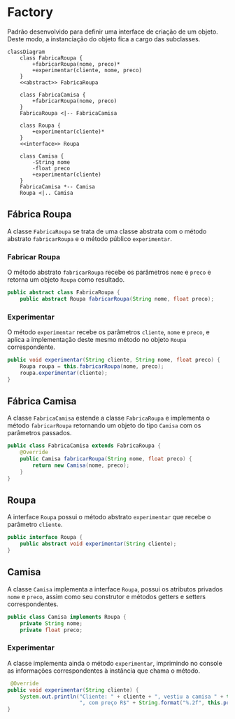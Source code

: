 # Factory

Padrão desenvolvido para definir uma interface de criação de um objeto. Deste modo, a instanciação do objeto fica a cargo das subclasses.

```mermaid
classDiagram
	class FabricaRoupa {
		+fabricarRoupa(nome, preco)*
		+experimentar(cliente, nome, preco)
	}
	<<abstract>> FabricaRoupa

	class FabricaCamisa {
		+fabricarRoupa(nome, preco)
	}
	FabricaRoupa <|-- FabricaCamisa

	class Roupa {
		+experimentar(cliente)*
	}
	<<interface>> Roupa

	class Camisa {
		-String nome
		-float preco
		+experimentar(cliente)
	}
	FabricaCamisa *-- Camisa
	Roupa <|.. Camisa
```

## Fábrica Roupa

A classe `FabricaRoupa` se trata de uma classe abstrata com o método abstrato `fabricarRoupa` e o método público `experimentar`.

### Fabricar Roupa

O método abstrato `fabricarRoupa` recebe os parâmetros `nome` e `preco` e retorna um objeto `Roupa` como resultado.

```java
public abstract class FabricaRoupa {
    public abstract Roupa fabricarRoupa(String nome, float preco);
```

### Experimentar

O método `experimentar` recebe os parâmetros `cliente`, `nome` e `preco`, e aplica a implementação deste mesmo método no objeto `Roupa` correspondente.

```java
public void experimentar(String cliente, String nome, float preco) {
    Roupa roupa = this.fabricarRoupa(nome, preco);
    roupa.experimentar(cliente);
}
```



## Fábrica Camisa

A classe `FabricaCamisa` estende a classe `FabricaRoupa` e implementa o método `fabricarRoupa` retornando um objeto do tipo `Camisa` com os parâmetros passados.

```java
public class FabricaCamisa extends FabricaRoupa {
    @Override
    public Camisa fabricarRoupa(String nome, float preco) {
        return new Camisa(nome, preco);
    }
}
```



## Roupa

A interface `Roupa` possui o método abstrato `experimentar` que recebe o parâmetro `cliente`.

```java
public interface Roupa {
    public abstract void experimentar(String cliente);
}
```



## Camisa

A classe `Camisa` implementa a interface `Roupa`, possui os atributos privados `nome` e `preco`, assim como seu construtor e métodos getters e setters correspondentes.

```java
public class Camisa implements Roupa {
    private String nome;
    private float preco;
```

### Experimentar

A classe implementa ainda o método `experimentar`, imprimindo no console as informações correspondentes à instância que chama o método.

```java
 @Override
public void experimentar(String cliente) {
    System.out.println("Cliente: " + cliente + ", vestiu a camisa " + this.nome +
                       ", com preço R$" + String.format("%.2f", this.preco));
}
```

